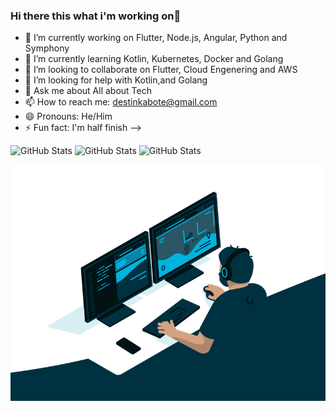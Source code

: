 
### Hi there  this what i'm working on👋

- 🔭 I’m currently working on Flutter, Node.js, Angular, Python and Symphony
- 🌱 I’m currently learning Kotlin, Kubernetes, Docker and Golang
- 👯 I’m looking to collaborate on Flutter, Cloud Engenering and AWS
- 🤔 I’m looking for help with Kotlin,and Golang
- 💬 Ask me about All about Tech
- 📫 How to reach me: destinkabote@gmail.com
- 😄 Pronouns: He/Him
- ⚡ Fun fact: I'm half finish
-->


![GitHub Stats](https://github-readme-stats.vercel.app/api?username=Destin-Lupaya&theme=radical)
 ![GitHub Stats](https://github-readme-streak-stats.herokuapp.com/?user=Destin-Lupaya&theme=radical)
![GitHub Stats](https://github-profile-trophy.vercel.app/?username=Destin-Lupaya)

![GitHub Stats](https://raw.githubusercontent.com/rtewari056/rtewari056/master/coder.gif)

